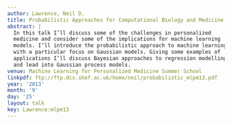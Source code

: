 ```yaml
---
author: Lawrence, Neil D.
title: Probabilistic Approaches for Computational Biology and Medicine
abstract: |
  In this talk I’ll discuss some of the challenges in personalized
  medicine and consider some of the implications for machine learning
  models. I’ll introduce the probabilistic approach to machine learning,
  with a particular focus on Gaussian models. Giving some examples of
  applications I’ll discuss Bayesian approaches to regression modelling
  and lead into Gaussian process models.
venue: Machine Learning for Personalized Medicine Summer School
linkpdf: ftp://ftp.dcs.shef.ac.uk/home/neil/probabilistic_mlpm13.pdf
year: '2013'
month: '9'
day: '25'
layout: talk
key: Lawrence:mlpm13
---
```

